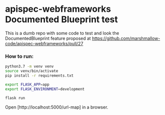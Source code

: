 # apispec-webframeworks Documented Blueprint test

This is a dumb repo with some code to test and look the DocumentedBlueprint feature proposed at https://github.com/marshmallow-code/apispec-webframeworks/pull/27


### How to run:
```bash
python3.7 -m venv venv
source venv/bin/activate
pip install -r requirements.txt

export FLASK_APP=app
export FLASK_ENVIRONMENT=development

flask run
```

Open [http://localhost:5000/url-map]  in a browser.
